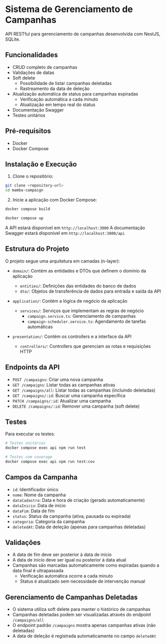 # Sistema de Gerenciamento de Campanhas

API RESTful para gerenciamento de campanhas desenvolvida com NestJS, SQLite.

## Funcionalidades

- CRUD completo de campanhas
- Validações de datas
- Soft delete
  - Possibilidade de listar campanhas deletadas
  - Rastreamento da data de deleção
- Atualização automática de status para campanhas expiradas
  - Verificação automática a cada minuto
  - Atualização em tempo real do status
- Documentação Swagger
- Testes unitários

## Pré-requisitos

- Docker
- Docker Compose

## Instalação e Execução

1. Clone o repositório:
```bash
git clone <repository-url>
cd mamba-campaign
```

2. Inicie a aplicação com Docker Compose:
```bash
docker compose build
```
```bash
docker compose up
```

A API estará disponível em `http://localhost:3000`
A documentação Swagger estará disponível em `http://localhost:3000/api`

## Estrutura do Projeto

O projeto segue uma arquitetura em camadas (n-layer):

- `domain/`: Contém as entidades e DTOs que definem o domínio da aplicação
  - `entities/`: Definições das entidades do banco de dados
  - `dto/`: Objetos de transferência de dados para entrada e saída da API

- `application/`: Contém a lógica de negócio da aplicação
  - `services/`: Serviços que implementam as regras de negócio
    - `campaign.service.ts`: Gerenciamento de campanhas
    - `campaign-scheduler.service.ts`: Agendamento de tarefas automáticas

- `presentation/`: Contém os controllers e a interface da API
  - `controllers/`: Controllers que gerenciam as rotas e requisições HTTP

## Endpoints da API

- `POST /campaigns`: Criar uma nova campanha
- `GET /campaigns`: Listar todas as campanhas ativas
- `GET /campaigns/all`: Listar todas as campanhas (incluindo deletadas)
- `GET /campaigns/:id`: Buscar uma campanha específica
- `PATCH /campaigns/:id`: Atualizar uma campanha
- `DELETE /campaigns/:id`: Remover uma campanha (soft delete)

## Testes

Para executar os testes:

```bash
# Testes unitários
docker compose exec api npm run test

# Testes com coverage
docker compose exec api npm run test:cov
```

## Campos da Campanha

- `id`: Identificador único
- `nome`: Nome da campanha
- `dataCadastro`: Data e hora de criação (gerado automaticamente)
- `dataInicio`: Data de início
- `dataFim`: Data de fim
- `status`: Status da campanha (ativa, pausada ou expirada)
- `categoria`: Categoria da campanha
- `deletedAt`: Data de deleção (apenas para campanhas deletadas)

## Validações

- A data de fim deve ser posterior à data de início
- A data de início deve ser igual ou posterior à data atual
- Campanhas são marcadas automaticamente como expiradas quando a data final é ultrapassada
  - Verificação automática ocorre a cada minuto
  - Status é atualizado sem necessidade de intervenção manual

## Gerenciamento de Campanhas Deletadas

- O sistema utiliza soft delete para manter o histórico de campanhas
- Campanhas deletadas podem ser visualizadas através do endpoint `/campaigns/all`
- O endpoint padrão `/campaigns` mostra apenas campanhas ativas (não deletadas)
- A data de deleção é registrada automaticamente no campo `deletedAt`
